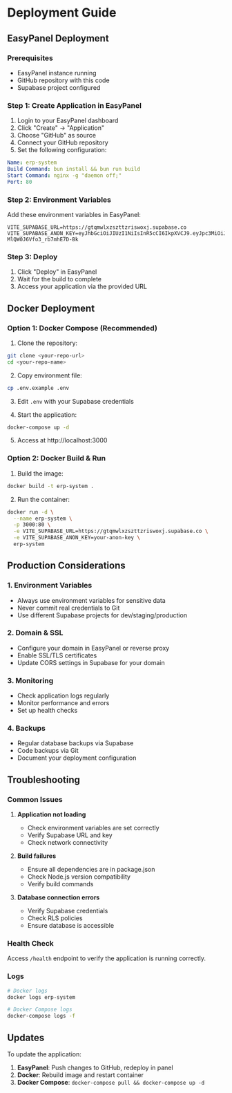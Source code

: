 # Deployment Guide

## EasyPanel Deployment

### Prerequisites
- EasyPanel instance running
- GitHub repository with this code
- Supabase project configured

### Step 1: Create Application in EasyPanel

1. Login to your EasyPanel dashboard
2. Click "Create" → "Application"
3. Choose "GitHub" as source
4. Connect your GitHub repository
5. Set the following configuration:

```yaml
Name: erp-system
Build Command: bun install && bun run build
Start Command: nginx -g "daemon off;"
Port: 80
```

### Step 2: Environment Variables

Add these environment variables in EasyPanel:

```
VITE_SUPABASE_URL=https://gtqmwlxzszttzriswoxj.supabase.co
VITE_SUPABASE_ANON_KEY=eyJhbGciOiJIUzI1NiIsInR5cCI6IkpXVCJ9.eyJpc3MiOiJzdXBhYmFzZSIsInJlZiI6Imd0cW13bHh6c3p0dHpyaXN3b3hqIiwicm9sZSI6ImFub24iLCJpYXQiOjE3NDc3NzUwMjUsImV4cCI6MjA2MzM1MTAyNX0.03XyZCOF5UnUUaNpn44-MlQW0J6Vfo3_rb7mhE7D-Bk
```

### Step 3: Deploy

1. Click "Deploy" in EasyPanel
2. Wait for the build to complete
3. Access your application via the provided URL

## Docker Deployment

### Option 1: Docker Compose (Recommended)

1. Clone the repository:
```bash
git clone <your-repo-url>
cd <your-repo-name>
```

2. Copy environment file:
```bash
cp .env.example .env
```

3. Edit `.env` with your Supabase credentials

4. Start the application:
```bash
docker-compose up -d
```

5. Access at http://localhost:3000

### Option 2: Docker Build & Run

1. Build the image:
```bash
docker build -t erp-system .
```

2. Run the container:
```bash
docker run -d \
  --name erp-system \
  -p 3000:80 \
  -e VITE_SUPABASE_URL=https://gtqmwlxzszttzriswoxj.supabase.co \
  -e VITE_SUPABASE_ANON_KEY=your-anon-key \
  erp-system
```

## Production Considerations

### 1. Environment Variables
- Always use environment variables for sensitive data
- Never commit real credentials to Git
- Use different Supabase projects for dev/staging/production

### 2. Domain & SSL
- Configure your domain in EasyPanel or reverse proxy
- Enable SSL/TLS certificates
- Update CORS settings in Supabase for your domain

### 3. Monitoring
- Check application logs regularly
- Monitor performance and errors
- Set up health checks

### 4. Backups
- Regular database backups via Supabase
- Code backups via Git
- Document your deployment configuration

## Troubleshooting

### Common Issues

1. **Application not loading**
   - Check environment variables are set correctly
   - Verify Supabase URL and key
   - Check network connectivity

2. **Build failures**
   - Ensure all dependencies are in package.json
   - Check Node.js version compatibility
   - Verify build commands

3. **Database connection errors**
   - Verify Supabase credentials
   - Check RLS policies
   - Ensure database is accessible

### Health Check
Access `/health` endpoint to verify the application is running correctly.

### Logs
```bash
# Docker logs
docker logs erp-system

# Docker Compose logs
docker-compose logs -f
```

## Updates

To update the application:

1. **EasyPanel**: Push changes to GitHub, redeploy in panel
2. **Docker**: Rebuild image and restart container
3. **Docker Compose**: `docker-compose pull && docker-compose up -d`